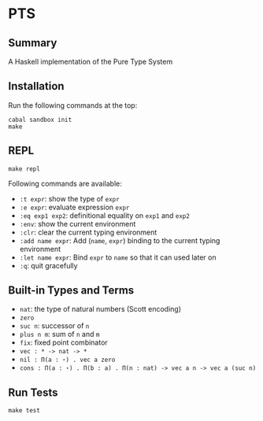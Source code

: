 # PTS

## Summary

A Haskell implementation of the Pure Type System


## Installation ##

Run the following commands at the top:

```
cabal sandbox init
make
```

## REPL

```
make repl
```

Following commands are available:

+ `:t expr`: show the type of `expr`
+ `:e expr`: evaluate expression `expr`
+ `:eq exp1 exp2`: definitional equality on `exp1` and `exp2`
+ `:env`: show the current environment
+ `:clr`: clear the current typing environment
+ `:add name expr`: Add (`name`, `expr`) binding to the current typing environment
+ `:let name expr`: Bind `expr` to `name` so that it can used later on
+ `:q`: quit gracefully

## Built-in Types and Terms ##

+ `nat`: the type of natural numbers (Scott encoding)
+ `zero`
+ `suc n`: successor of `n`
+ `plus n m`: sum of `n` and `m`
+ `fix`: fixed point combinator
+ `vec : * -> nat -> *`
+ `nil : Π(a : ⋆) . vec a zero`
+ `cons : Π(a : ⋆) . Π(b : a) . Π(n : nat) -> vec a n -> vec a (suc n)`


## Run Tests

```
make test
```
